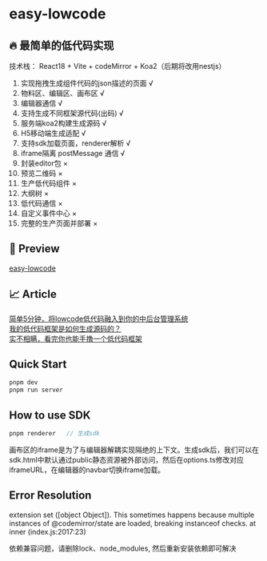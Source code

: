 # easy-lowcode

##  🔥 最简单的低代码实现 

技术栈： React18 + Vite + codeMirror + Koa2（后期将改用nestjs）

1. 实现拖拽生成组件代码的json描述的页面 √
2. 物料区、编辑区、画布区 √
4. 编辑器通信 √
5. 支持生成不同框架源代码(出码) √
6. 服务端koa2构建生成源码 √
7. H5移动端生成适配 √
8. 支持sdk加载页面，renderer解析 √
9. iframe隔离 postMessage 通信  √
10. 封装editor包 ×
11. 预览二维码 ×
12. 生产低代码组件 × 
13. 大纲树 ×
14. 低代码通信 ×
15. 自定义事件中心 ×
16. 完整的生产页面并部署 ×

##   📀 Preview

[easy-lowcode](http://rreppket2.hn-bkt.clouddn.com/6b3176fd80b347b38a62377692487581_tplv-k3u1fbpfcp-zoom-in-crop-mark_1512_0_0_0.webp)

##   📈 Article

[简单5分钟，将lowcode低代码融入到你的中后台管理系统](https://juejin.cn/post/7115779659932893214)  
[我的低代码框架是如何生成源码的？](https://juejin.cn/post/7206955531998773309)  
[实不相瞒，看完你也能手撸一个低代码框架](https://juejin.cn/post/7202625823667404857)

## Quick Start

```js
pnpm dev
pnpm run server
```

## How to use SDK

```js
pnpm renderer   // 生成sdk
```

画布区的iframe是为了与编辑器解耦实现隔绝的上下文。生成sdk后，我们可以在sdk.html中默认通过public静态资源被外部访问，然后在options.ts修改对应iframeURL，在编辑器的navbar切换iframe加载。

## Error Resolution

extension set ([object Object]). This sometimes happens because multiple instances of @codemirror/state are loaded, breaking instanceof checks.
    at inner (index.js:2017:23)

依赖兼容问题，请删除lock、node_modules, 然后重新安装依赖即可解决